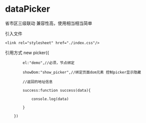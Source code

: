 
# dataPicker
省市区三级联动 兼容性高，使用相当相当简单

引入文件

 <script src="./index.js"></script>


 `<link rel="stylesheet" href="./index.css"/>`

引用方式
new picker({

            el:"demo",//必须，节点绑定

            showDom:"show_picker",//绑定页面dom元素 控制picker显示隐藏

            //返回的地址信息

            success:function success(data){

                console.log(data)

            }

        })
